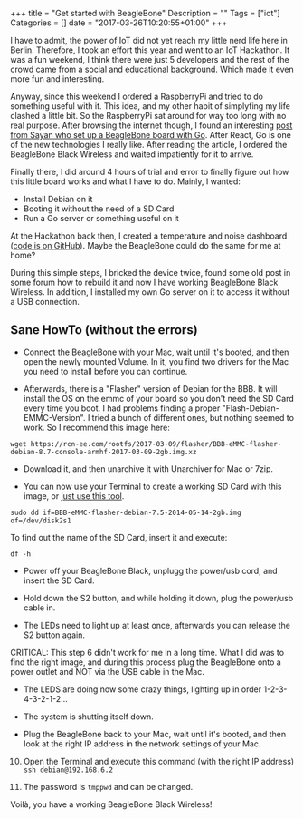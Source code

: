 +++
title = "Get started with BeagleBone"
Description = ""
Tags = ["iot"]
Categories = []
date = "2017-03-26T10:20:55+01:00"
+++

I have to admit, the power of IoT did not yet reach my little nerd life here in Berlin. Therefore, I took an effort this year and went to an IoT Hackathon. It was a fun weekend, I think there were just 5 developers and the rest of the crowd came from a social and educational background. Which made it even more fun and interesting.

Anyway, since this weekend I ordered a RaspberryPi and tried to do something useful with it. This idea, and my other habit of simplyfing my life clashed a little bit. So the RaspberryPi sat around for way too long with no real purpose. After browsing the internet though, I found an interesting <a href="https://blog.sayan.ee/bbb">post from Sayan who set up a BeagleBone board with Go</a>. After React, Go is one of the new technologies I really like. After reading the article, I ordered the BeagleBone Black Wireless and waited impatiently for it to arrive.

Finally there, I did around 4 hours of trial and error to finally figure out how this little board works and what I have to do. Mainly, I wanted:

- Install Debian on it
- Booting it without the need of a SD Card
- Run a Go server or something useful on it

At the Hackathon back then, I created a temperature and noise dashboard (<a href="https://github.com/gruberb/IoTHack16">code is on GitHub</a>). Maybe the BeagleBone could do the same for me at home?

During this simple steps, I bricked the device twice, found some old post in some forum how to rebuild it and now I have working BeagleBone Black Wireless. In addition, I installed my own Go server on it to access it without a USB connection.

## Sane HowTo (without the errors)

- Connect the BeagleBone with your Mac, wait until it's booted, and then open the newly mounted Volume. In it, you find two drivers for the Mac you need to install before you can continue.

- Afterwards, there is a "Flasher" version of Debian for the BBB. It will install the OS on the emmc of your board so you don't need the SD Card every time you boot. I had problems finding a proper "Flash-Debian-EMMC-Version". I tried a bunch of different ones, but nothing seemed to work. So I recommend this image here:

```wget https://rcn-ee.com/rootfs/2017-03-09/flasher/BBB-eMMC-flasher-debian-8.7-console-armhf-2017-03-09-2gb.img.xz```

- Download it, and then unarchive it with Unarchiver for Mac or 7zip.

- You can now use your Terminal to create a working SD Card with this image, or <a href="https://etcher.io">just use this tool</a>.

```sudo dd if=BBB-eMMC-flasher-debian-7.5-2014-05-14-2gb.img of=/dev/disk2s1```

To find out the name of the SD Card, insert it and execute:

```df -h```

- Power off your BeagleBone Black, unplugg the power/usb cord, and insert the SD Card. 

- Hold down the S2 button, and while holding it down, plug the power/usb cable in.

- The LEDs need to light up at least once, afterwards you can release the S2 button again.

CRITICAL: This step 6 didn't work for me in a long time. What I did was to find the right image, and during this process plug the BeagleBone onto a power outlet and NOT via the USB cable in the Mac. 

- The LEDS are doing now some crazy things, lighting up in order 1-2-3-4-3-2-1-2... 

- The system is shutting itself down.

- Plug the BeagleBone back to your Mac, wait until it's booted, and then look at the right IP address in the network settings of your Mac.

10. Open the Terminal and execute this command (with the right IP address)
```ssh debian@192.168.6.2```
 
11. The password is ```tmppwd``` and can be changed.
 
Voilà, you have a working BeagleBone Black Wireless! 
   
